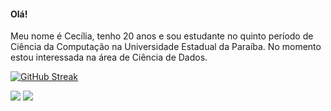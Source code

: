 #### Olá!
Meu nome é Cecília, tenho 20 anos e sou estudante no quinto período de Ciência da Computação na Universidade Estadual da Paraíba. No momento estou interessada na área de Ciência de Dados.
  

[![GitHub Streak](https://streak-stats.demolab.com?user=ceciliw&theme=github-dark-blue)](https://git.io/streak-stats)

<a href="https://www.linkedin.com/in/cecília-lucena-803030223/" target="_blank"><img src="https://img.shields.io/badge/-LinkedIn-%230077B5?style=for-the-badge&logo=linkedin&logoColor=white" target="_blank"></a> 
<a href = "mailto:cecilia.lucena@aluno.uepn.edu.br"><img src="https://img.shields.io/badge/-Gmail-%23333?style=for-the-badge&logo=gmail&logoColor=white" target="_blank"></a>
